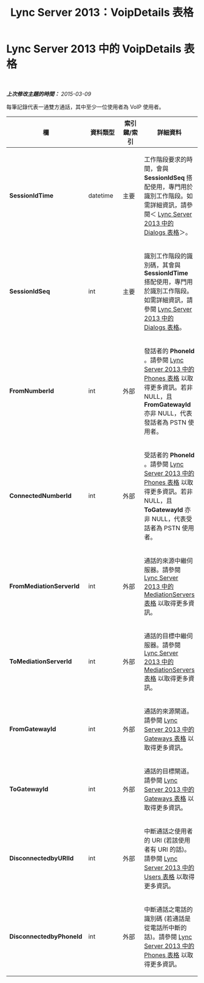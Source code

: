 ﻿---
title: Lync Server 2013：VoipDetails 表格
TOCTitle: VoipDetails 表格
ms:assetid: 74ffbb71-569b-4018-be1f-4db2bbafcf36
ms:mtpsurl: https://technet.microsoft.com/zh-tw/library/Gg398566(v=OCS.15)
ms:contentKeyID: 49291346
ms.date: 08/10/2015
mtps_version: v=OCS.15
ms.translationtype: HT
---

# Lync Server 2013 中的 VoipDetails 表格

 

_**上次修改主題的時間：** 2015-03-09_

每筆記錄代表一通雙方通話，其中至少一位使用者為 VoIP 使用者。


<table>
<colgroup>
<col style="width: 25%" />
<col style="width: 25%" />
<col style="width: 25%" />
<col style="width: 25%" />
</colgroup>
<thead>
<tr class="header">
<th>欄</th>
<th>資料類型</th>
<th>索引鍵/索引</th>
<th>詳細資料</th>
</tr>
</thead>
<tbody>
<tr class="odd">
<td><p><strong>SessionIdTime</strong></p></td>
<td><p>datetime</p></td>
<td><p>主要</p></td>
<td><p>工作階段要求的時間，會與 <strong>SessionIdSeq</strong> 搭配使用，專門用於識別工作階段。如需詳細資訊，請參閱＜ <a href="lync-server-2013-dialogs-table.md">Lync Server 2013 中的 Dialogs 表格</a>＞。</p></td>
</tr>
<tr class="even">
<td><p><strong>SessionIdSeq</strong></p></td>
<td><p>int</p></td>
<td><p>主要</p></td>
<td><p>識別工作階段的識別碼，其會與 <strong>SessionIdTime</strong> 搭配使用，專門用於識別工作階段。如需詳細資訊，請參閱 <a href="lync-server-2013-dialogs-table.md">Lync Server 2013 中的 Dialogs 表格</a>。</p></td>
</tr>
<tr class="odd">
<td><p><strong>FromNumberId</strong></p></td>
<td><p>int</p></td>
<td><p>外部</p></td>
<td><p>發話者的 <strong>PhoneId</strong> 。請參閱 <a href="lync-server-2013-phones-table.md">Lync Server 2013 中的 Phones 表格</a> 以取得更多資訊。若非 NULL，且 <strong>FromGatewayId</strong> 亦非 NULL，代表發話者為 PSTN 使用者。</p></td>
</tr>
<tr class="even">
<td><p><strong>ConnectedNumberId</strong></p></td>
<td><p>int</p></td>
<td><p>外部</p></td>
<td><p>受話者的 <strong>PhoneId</strong> 。請參閱 <a href="lync-server-2013-phones-table.md">Lync Server 2013 中的 Phones 表格</a> 以取得更多資訊。若非 NULL，且 <strong>ToGatewayId</strong> 亦非 NULL，代表受話者為 PSTN 使用者。</p></td>
</tr>
<tr class="odd">
<td><p><strong>FromMediationServerId</strong></p></td>
<td><p>int</p></td>
<td><p>外部</p></td>
<td><p>通話的來源中繼伺服器。請參閱 <a href="lync-server-2013-mediationservers-table.md">Lync Server 2013 中的 MediationServers 表格</a> 以取得更多資訊。</p></td>
</tr>
<tr class="even">
<td><p><strong>ToMediationServerId</strong></p></td>
<td><p>int</p></td>
<td><p>外部</p></td>
<td><p>通話的目標中繼伺服器。請參閱 <a href="lync-server-2013-mediationservers-table.md">Lync Server 2013 中的 MediationServers 表格</a> 以取得更多資訊。</p></td>
</tr>
<tr class="odd">
<td><p><strong>FromGatewayId</strong></p></td>
<td><p>int</p></td>
<td><p>外部</p></td>
<td><p>通話的來源閘道。請參閱 <a href="lync-server-2013-gateways-table.md">Lync Server 2013 中的 Gateways 表格</a> 以取得更多資訊。</p></td>
</tr>
<tr class="even">
<td><p><strong>ToGatewayId</strong></p></td>
<td><p>int</p></td>
<td><p>外部</p></td>
<td><p>通話的目標閘道。請參閱 <a href="lync-server-2013-gateways-table.md">Lync Server 2013 中的 Gateways 表格</a> 以取得更多資訊。</p></td>
</tr>
<tr class="odd">
<td><p><strong>DisconnectedbyURIId</strong></p></td>
<td><p>int</p></td>
<td><p>外部</p></td>
<td><p>中斷通話之使用者的 URI (若該使用者有 URI 的話)。請參閱 <a href="lync-server-2013-users-table.md">Lync Server 2013 中的 Users 表格</a> 以取得更多資訊。</p></td>
</tr>
<tr class="even">
<td><p><strong>DisconnectedbyPhoneId</strong></p></td>
<td><p>int</p></td>
<td><p>外部</p></td>
<td><p>中斷通話之電話的識別碼 (若通話是從電話所中斷的話)。請參閱 <a href="lync-server-2013-phones-table.md">Lync Server 2013 中的 Phones 表格</a> 以取得更多資訊。</p></td>
</tr>
</tbody>
</table>

